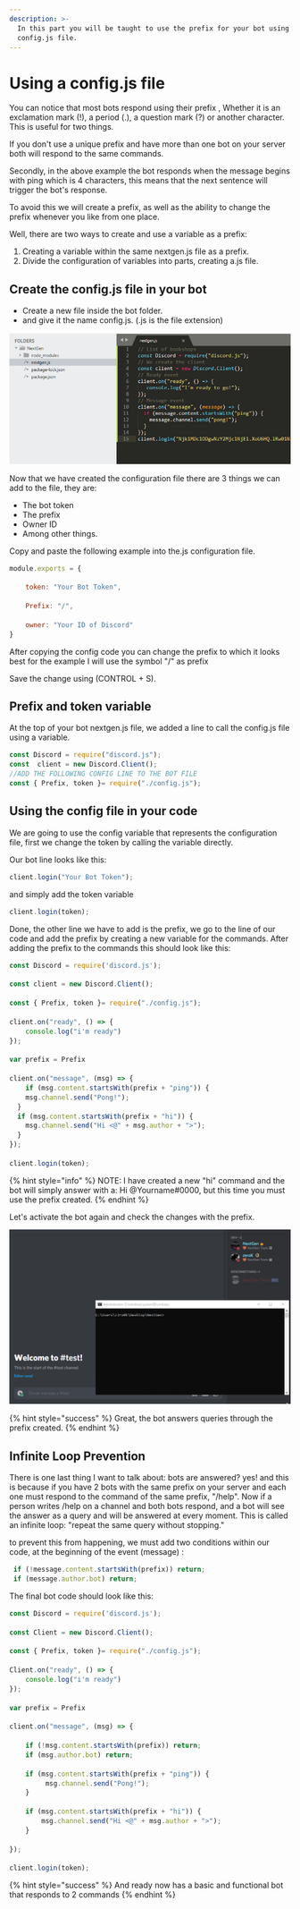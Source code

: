 ```yaml
---
description: >-
  In this part you will be taught to use the prefix for your bot using a
  config.js file.
---
```


# Using a config.js file

You can notice that most bots respond using their prefix , Whether it is an exclamation mark \(!\), a period \(.\), a question mark \(?\) or another character. This is useful for two things.

If you don't use a unique prefix and have more than one bot on your server both will respond to the same commands.

Secondly, in the above example the bot responds when the message begins with ping which is 4 characters, this means that the next sentence will trigger the bot's response.

To avoid this we will create a prefix, as well as the ability to change the prefix whenever you like from one place.

Well, there are two ways to create and use a variable as a prefix:

1. Creating a variable within the same nextgen.js file as a prefix.
2. Divide the configuration of variables into parts, creating a.js file.

## Create the config.js file in your bot

* Create a new file inside the bot folder.
* and give it the name config.js. \(.js is the file extension\)

![](../.gitbook/assets/tvvxwx3pc5.gif)

Now that we have created the configuration file there are 3 things we can add to the file, they are:

* The bot token
* The prefix
* Owner ID
* Among other things.

Copy and paste the following example into the.js configuration file.

```javascript
module.exports = {

    token: "Your Bot Token",

    Prefix: "/",

    owner: "Your ID of Discord"
}
```

After copying the config code you can change the prefix to which it looks best for the example I will use the symbol "/" as prefix

Save the change using \(CONTROL + S\).

## Prefix and token variable

At the top of your bot nextgen.js file, we added a line to call the config.js file using a variable.

```javascript
const Discord = require("discord.js");
const  client = new Discord.Client();
//ADD THE FOLLOWING CONFIG LINE TO THE BOT FILE
const { Prefix, token }= require("./config.js");
```

## Using the config file in your code

We are going to use the config variable that represents the configuration file, first we change the token by calling the variable directly.

Our bot line looks like this:

```javascript
client.login("Your Bot Token");
```

and simply add the token variable

```javascript
client.login(token);
```

Done, the other line we have to add is the prefix, we go to the line of our code and add the prefix by creating a new variable for the commands. After adding the prefix to the commands this should look like this:

```javascript
const Discord = require('discord.js');

const client = new Discord.Client();

const { Prefix, token }= require("./config.js");

client.on("ready", () => {
    console.log("i'm ready")
});

var prefix = Prefix

client.on("message", (msg) => {
    if (msg.content.startsWith(prefix + "ping")) {
    msg.channel.send("Pong!");
  }
  if (msg.content.startsWith(prefix + "hi")) {
    msg.channel.send("Hi <@" + msg.author + ">");
  }
});

client.login(token);
```

{% hint style="info" %}
NOTE: I have created a new "hi" command and the bot will simply answer with a: Hi @Yourname\#0000, but this time you must use the prefix created.
{% endhint %}

Let's activate the bot again and check the changes with the prefix.

![](../.gitbook/assets/hrgirvuqcr.gif)

{% hint style="success" %}
Great, the bot answers queries through the prefix created.
{% endhint %}

## Infinite Loop Prevention

There is one last thing I want to talk about: bots are answered? yes! and this is because if you have 2 bots with the same prefix on your server and each one must respond to the command of the same prefix, "/help". Now if a person writes /help on a channel and both bots respond, and a bot will see the answer as a query and will be answered at every moment. This is called an infinite loop: "repeat the same query without stopping."

to prevent this from happening, we must add two conditions within our code, at the beginning of the event \(message\) :

```javascript
 if (!message.content.startsWith(prefix)) return;
 if (message.author.bot) return;
```

The final bot code should look like this:

```javascript
const Discord = require('discord.js');

const Client = new Discord.Client();

const { Prefix, token }= require("./config.js");

Client.on("ready", () => {
    console.log("i'm ready")
});

var prefix = Prefix

client.on("message", (msg) => {

    if (!msg.content.startsWith(prefix)) return;
    if (msg.author.bot) return;

    if (msg.content.startsWith(prefix + "ping")) {
         msg.channel.send("Pong!");
    }

    if (msg.content.startsWith(prefix + "hi")) {
        msg.channel.send("Hi <@" + msg.author + ">");
    }

});

client.login(token);
```

{% hint style="success" %}
And ready now has a basic and functional bot that responds to 2 commands
{% endhint %}

